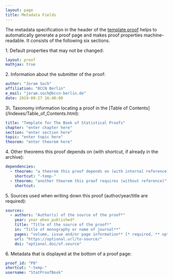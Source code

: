 ```yaml
---
layout: page
title: Metadata Fields
---
```



The metadata specification in the header of the [template proof](/Tutorials/Template.html) helps to automatically generate a proof page and makes proof properties machine-readable. It consists of the following six sections.


1\. Default properties that may not be changed:

```yaml
layout: proof
mathjax: true
```


2\. Information about the submitter of the proof:

```yaml
author: "Joram Soch"
affiliation: "BCCN Berlin"
e_mail: "joram.soch@bccn-berlin.de"
date: 2019-09-27 16:40:00
```


<section class="chapter" id="Taxonomy">
3\. Taxonomy information locating a proof in the [Table of Contents](/Indexes/Table_of_Contents.html):
</section>

```yaml
title: "Template for The Book of Statistical Proofs"
chapter: "enter chapter here"
section: "enter section here"
topic: "enter topic here"
theorem: "enter theorem here"
```


4\. Other theorems this proof depends on (with shortcut, if already in the archive):

```yaml
dependencies:
  - theorem: "a theorem this proof depends on (with internal reference)"
    shortcut: "-temp-"
  - theorem: "another theorem this proof requires (without reference)"
    shortcut: 
```


5\. Sources used when writing down this proof (author/year/title are required):

```yaml
sources:
  - authors: "Author(s) of the source of the proof*"
    year: year when published*
    title: "Title of the source of the proof*"
    in: "Title of monography or name of journal**"
    pages: "volume, issue and/or page information** [* required, ** optional]"
    url: "https://optional.url/to-source/"
    doi: "optional.doi/of.source"
```


6\. Metadata that is displayed at the bottom of a proof page:

```yaml
proof_id: "P0"
shortcut: "-temp-"
username: "StatProofBook"
```